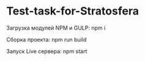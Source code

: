 # Test-task-for-Stratosfera

Загрузка модулей NPM и GULP: npm i

Сборка проекта: npm run build

Запуск Live сервера: npm start
